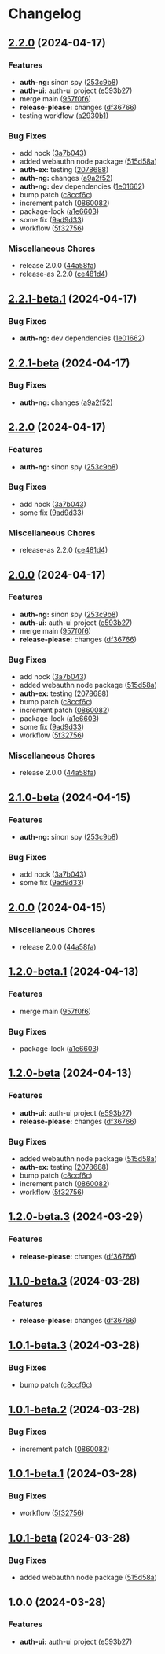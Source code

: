 # Changelog

## [2.2.0](https://github.com/nicolas-mark/example-project/compare/auth-ng-v2.2.1...auth-ng-v2.2.0) (2024-04-17)


### Features

* **auth-ng:** sinon spy ([253c9b8](https://github.com/nicolas-mark/example-project/commit/253c9b87560695e520dc0529e6bc1e40d8611f93))
* **auth-ui:** auth-ui project ([e593b27](https://github.com/nicolas-mark/example-project/commit/e593b273eea37272fe18b78bd78eedd0e609384b))
* merge main ([957f0f6](https://github.com/nicolas-mark/example-project/commit/957f0f6fcf7159d5ad2341c9e009f16a13f42148))
* **release-please:** changes ([df36766](https://github.com/nicolas-mark/example-project/commit/df36766dce6798cf59e87a5a1d39475affc7ed93))
* testing workflow ([a2930b1](https://github.com/nicolas-mark/example-project/commit/a2930b11e57d3e2ce88346dca422d9ec18ba4db0))


### Bug Fixes

* add nock ([3a7b043](https://github.com/nicolas-mark/example-project/commit/3a7b04358b2bf5dccb4b4259ced1c145d00bf4d4))
* added webauthn node package ([515d58a](https://github.com/nicolas-mark/example-project/commit/515d58a04be650460d2f4c27d19b9f6f1b3a0db9))
* **auth-ex:** testing ([2078688](https://github.com/nicolas-mark/example-project/commit/2078688e6ed9e915d8047dcc0ada687fcac7c0c6))
* **auth-ng:** changes ([a9a2f52](https://github.com/nicolas-mark/example-project/commit/a9a2f5294d98809dc65d09ab75347a95907ba4d1))
* **auth-ng:** dev dependencies ([1e01662](https://github.com/nicolas-mark/example-project/commit/1e01662311a20903f23fefc597d89dc04167cfca))
* bump patch ([c8ccf6c](https://github.com/nicolas-mark/example-project/commit/c8ccf6c055a22bc99c6a1b487b67f731659034a8))
* increment patch ([0860082](https://github.com/nicolas-mark/example-project/commit/0860082aac17874d73b3f11b9f8131c23490efba))
* package-lock ([a1e6603](https://github.com/nicolas-mark/example-project/commit/a1e6603e44a37485bef0b7ecf81fb3aee152ff12))
* some fix ([9ad9d33](https://github.com/nicolas-mark/example-project/commit/9ad9d33b18394ab261898e24df4e2b52877eb0b6))
* workflow ([5f32756](https://github.com/nicolas-mark/example-project/commit/5f327564a786768b63d49bf7a47d999b4bd4dff0))


### Miscellaneous Chores

* release 2.0.0 ([44a58fa](https://github.com/nicolas-mark/example-project/commit/44a58fa8293d865d57049707e9bfabf02d01a15d))
* release-as 2.2.0 ([ce481d4](https://github.com/nicolas-mark/example-project/commit/ce481d492e716b369a6e1de7dddb47c9ea52ed76))

## [2.2.1-beta.1](https://github.com/nicolas-mark/example-project/compare/auth-ng-v2.2.1-beta...auth-ng-v2.2.1-beta.1) (2024-04-17)


### Bug Fixes

* **auth-ng:** dev dependencies ([1e01662](https://github.com/nicolas-mark/example-project/commit/1e01662311a20903f23fefc597d89dc04167cfca))

## [2.2.1-beta](https://github.com/nicolas-mark/example-project/compare/auth-ng-v2.2.0...auth-ng-v2.2.1-beta) (2024-04-17)


### Bug Fixes

* **auth-ng:** changes ([a9a2f52](https://github.com/nicolas-mark/example-project/commit/a9a2f5294d98809dc65d09ab75347a95907ba4d1))

## [2.2.0](https://github.com/nicolas-mark/example-project/compare/auth-ng-v2.0.0...auth-ng-v2.2.0) (2024-04-17)


### Features

* **auth-ng:** sinon spy ([253c9b8](https://github.com/nicolas-mark/example-project/commit/253c9b87560695e520dc0529e6bc1e40d8611f93))


### Bug Fixes

* add nock ([3a7b043](https://github.com/nicolas-mark/example-project/commit/3a7b04358b2bf5dccb4b4259ced1c145d00bf4d4))
* some fix ([9ad9d33](https://github.com/nicolas-mark/example-project/commit/9ad9d33b18394ab261898e24df4e2b52877eb0b6))


### Miscellaneous Chores

* release-as 2.2.0 ([ce481d4](https://github.com/nicolas-mark/example-project/commit/ce481d492e716b369a6e1de7dddb47c9ea52ed76))

## [2.0.0](https://github.com/nicolas-mark/example-project/compare/auth-ng-v2.1.0...auth-ng-v2.0.0) (2024-04-17)


### Features

* **auth-ng:** sinon spy ([253c9b8](https://github.com/nicolas-mark/example-project/commit/253c9b87560695e520dc0529e6bc1e40d8611f93))
* **auth-ui:** auth-ui project ([e593b27](https://github.com/nicolas-mark/example-project/commit/e593b273eea37272fe18b78bd78eedd0e609384b))
* merge main ([957f0f6](https://github.com/nicolas-mark/example-project/commit/957f0f6fcf7159d5ad2341c9e009f16a13f42148))
* **release-please:** changes ([df36766](https://github.com/nicolas-mark/example-project/commit/df36766dce6798cf59e87a5a1d39475affc7ed93))


### Bug Fixes

* add nock ([3a7b043](https://github.com/nicolas-mark/example-project/commit/3a7b04358b2bf5dccb4b4259ced1c145d00bf4d4))
* added webauthn node package ([515d58a](https://github.com/nicolas-mark/example-project/commit/515d58a04be650460d2f4c27d19b9f6f1b3a0db9))
* **auth-ex:** testing ([2078688](https://github.com/nicolas-mark/example-project/commit/2078688e6ed9e915d8047dcc0ada687fcac7c0c6))
* bump patch ([c8ccf6c](https://github.com/nicolas-mark/example-project/commit/c8ccf6c055a22bc99c6a1b487b67f731659034a8))
* increment patch ([0860082](https://github.com/nicolas-mark/example-project/commit/0860082aac17874d73b3f11b9f8131c23490efba))
* package-lock ([a1e6603](https://github.com/nicolas-mark/example-project/commit/a1e6603e44a37485bef0b7ecf81fb3aee152ff12))
* some fix ([9ad9d33](https://github.com/nicolas-mark/example-project/commit/9ad9d33b18394ab261898e24df4e2b52877eb0b6))
* workflow ([5f32756](https://github.com/nicolas-mark/example-project/commit/5f327564a786768b63d49bf7a47d999b4bd4dff0))


### Miscellaneous Chores

* release 2.0.0 ([44a58fa](https://github.com/nicolas-mark/example-project/commit/44a58fa8293d865d57049707e9bfabf02d01a15d))

## [2.1.0-beta](https://github.com/nicolas-mark/example-project/compare/auth-ng-v2.0.0...auth-ng-v2.1.0-beta) (2024-04-15)


### Features

* **auth-ng:** sinon spy ([253c9b8](https://github.com/nicolas-mark/example-project/commit/253c9b87560695e520dc0529e6bc1e40d8611f93))


### Bug Fixes

* add nock ([3a7b043](https://github.com/nicolas-mark/example-project/commit/3a7b04358b2bf5dccb4b4259ced1c145d00bf4d4))
* some fix ([9ad9d33](https://github.com/nicolas-mark/example-project/commit/9ad9d33b18394ab261898e24df4e2b52877eb0b6))

## [2.0.0](https://github.com/nicolas-mark/example-project/compare/auth-ng-v1.2.0-beta.1...auth-ng-v2.0.0) (2024-04-15)


### Miscellaneous Chores

* release 2.0.0 ([44a58fa](https://github.com/nicolas-mark/example-project/commit/44a58fa8293d865d57049707e9bfabf02d01a15d))

## [1.2.0-beta.1](https://github.com/nicolas-mark/example-project/compare/auth-ng-v1.2.0-beta...auth-ng-v1.2.0-beta.1) (2024-04-13)


### Features

* merge main ([957f0f6](https://github.com/nicolas-mark/example-project/commit/957f0f6fcf7159d5ad2341c9e009f16a13f42148))


### Bug Fixes

* package-lock ([a1e6603](https://github.com/nicolas-mark/example-project/commit/a1e6603e44a37485bef0b7ecf81fb3aee152ff12))

## [1.2.0-beta](https://github.com/nicolas-mark/example-project/compare/auth-ng-v1.1.0...auth-ng-v1.2.0-beta) (2024-04-13)


### Features

* **auth-ui:** auth-ui project ([e593b27](https://github.com/nicolas-mark/example-project/commit/e593b273eea37272fe18b78bd78eedd0e609384b))
* **release-please:** changes ([df36766](https://github.com/nicolas-mark/example-project/commit/df36766dce6798cf59e87a5a1d39475affc7ed93))


### Bug Fixes

* added webauthn node package ([515d58a](https://github.com/nicolas-mark/example-project/commit/515d58a04be650460d2f4c27d19b9f6f1b3a0db9))
* **auth-ex:** testing ([2078688](https://github.com/nicolas-mark/example-project/commit/2078688e6ed9e915d8047dcc0ada687fcac7c0c6))
* bump patch ([c8ccf6c](https://github.com/nicolas-mark/example-project/commit/c8ccf6c055a22bc99c6a1b487b67f731659034a8))
* increment patch ([0860082](https://github.com/nicolas-mark/example-project/commit/0860082aac17874d73b3f11b9f8131c23490efba))
* workflow ([5f32756](https://github.com/nicolas-mark/example-project/commit/5f327564a786768b63d49bf7a47d999b4bd4dff0))

## [1.2.0-beta.3](https://github.com/nicolas-mark/example-project/compare/auth-ng-v1.1.0-beta.3...auth-ng-v1.2.0-beta.3) (2024-03-29)


### Features

* **release-please:** changes ([df36766](https://github.com/nicolas-mark/example-project/commit/df36766dce6798cf59e87a5a1d39475affc7ed93))

## [1.1.0-beta.3](https://github.com/nicolas-mark/example-project/compare/auth-ng-v1.0.1-beta.3...auth-ng-v1.1.0-beta.3) (2024-03-28)


### Features

* **release-please:** changes ([df36766](https://github.com/nicolas-mark/example-project/commit/df36766dce6798cf59e87a5a1d39475affc7ed93))

## [1.0.1-beta.3](https://github.com/nicolas-mark/example-project/compare/auth-ng-v1.0.1-beta.2...auth-ng-v1.0.1-beta.3) (2024-03-28)


### Bug Fixes

* bump patch ([c8ccf6c](https://github.com/nicolas-mark/example-project/commit/c8ccf6c055a22bc99c6a1b487b67f731659034a8))

## [1.0.1-beta.2](https://github.com/nicolas-mark/example-project/compare/auth-ng-v1.0.1-beta.1...auth-ng-v1.0.1-beta.2) (2024-03-28)


### Bug Fixes

* increment patch ([0860082](https://github.com/nicolas-mark/example-project/commit/0860082aac17874d73b3f11b9f8131c23490efba))

## [1.0.1-beta.1](https://github.com/nicolas-mark/example-project/compare/auth-ng-v1.0.1-beta...auth-ng-v1.0.1-beta.1) (2024-03-28)


### Bug Fixes

* workflow ([5f32756](https://github.com/nicolas-mark/example-project/commit/5f327564a786768b63d49bf7a47d999b4bd4dff0))

## [1.0.1-beta](https://github.com/nicolas-mark/example-project/compare/auth-ng-v1.0.0...auth-ng-v1.0.1-beta) (2024-03-28)


### Bug Fixes

* added webauthn node package ([515d58a](https://github.com/nicolas-mark/example-project/commit/515d58a04be650460d2f4c27d19b9f6f1b3a0db9))

## 1.0.0 (2024-03-28)


### Features

* **auth-ui:** auth-ui project ([e593b27](https://github.com/nicolas-mark/example-project/commit/e593b273eea37272fe18b78bd78eedd0e609384b))
